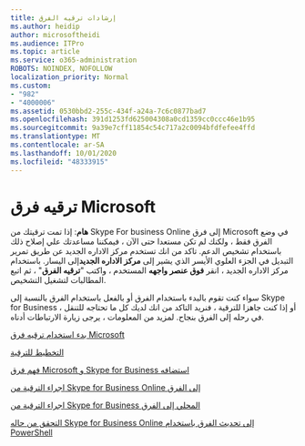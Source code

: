 ```yaml
---
title: إرشادات ترقيه الفرق
ms.author: heidip
author: microsoftheidi
ms.audience: ITPro
ms.topic: article
ms.service: o365-administration
ROBOTS: NOINDEX, NOFOLLOW
localization_priority: Normal
ms.custom:
- "982"
- "4000006"
ms.assetid: 0530bbd2-255c-434f-a24a-7c6c0877bad7
ms.openlocfilehash: 391d1253fd625004308a0cd1359cc0ccc46e1b95
ms.sourcegitcommit: 9a39e7cff11854c54c717a2c0094bfdfefee4ffd
ms.translationtype: MT
ms.contentlocale: ar-SA
ms.lasthandoff: 10/01/2020
ms.locfileid: "48333915"
---
```

# <a name="microsoft-teams-upgrade"></a>ترقيه فرق Microsoft

**هام**: إذا تمت ترقيتك من Skype For business Online إلى فرق Microsoft في وضع الفرق فقط ، ولكنك لم تكن مستعدا حتى الآن ، فيمكننا مساعدتك علي إصلاح ذلك باستخدام تشخيص الدعم. تاكد من انك تستخدم مركز الاداره الجديد عن طريق تمرير التبديل في الجزء العلوي الأيسر الذي يشير إلى **مركز الاداره الجديد**إلى اليسار. باستخدام مركز الاداره الجديد ، انقر **فوق عنصر واجهه** المستخدم ، واكتب "**ترقيه الفرق**" ، ثم اتبع المطالبات لتشغيل التشخيص.

سواء كنت تقوم بالبدء باستخدام الفرق أو بالفعل باستخدام الفرق بالنسبة إلى Skype for Business ، أو إذا كنت جاهزا للترقية ، فنريد التاكد من انك لديك كل ما تحتاجه للتنقل في رحله إلى الفرق بنجاح. لمزيد من المعلومات ، يرجى زيارة الارتباطات أدناه.

[بدء استخدام ترقيه فرق Microsoft](https://docs.microsoft.com/MicrosoftTeams/upgrade-start-here)

[التخطيط للترقية](https://docs.microsoft.com/MicrosoftTeams/upgrade-plan-journey)

[فهم فرق Microsoft و Skype for Business استضافه](https://docs.microsoft.com/MicrosoftTeams/teams-and-skypeforbusiness-coexistence-and-interoperability)

[اجراء الترقية من Skype for Business Online إلى الفرق](https://docs.microsoft.com/MicrosoftTeams/upgrade-to-teams-execute-skypeforbusinessonline)

[اجراء الترقية من Skype for Business المحلي إلى الفرق](https://docs.microsoft.com/MicrosoftTeams/upgrade-to-teams-execute-skypeforbusinesshybridonprem)
 
[التحقق من حاله Skype for Business Online إلى تحديث الفرق باستخدام PowerShell](https://docs.microsoft.com/powershell/module/skype/get-csteamsupgradestatus?view=skype-ps)